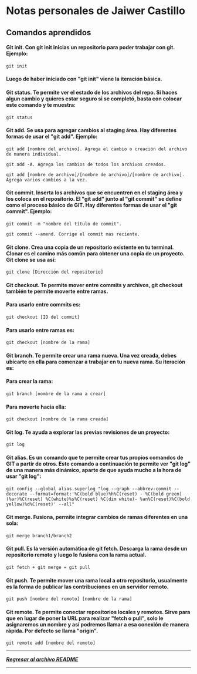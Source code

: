 # Notas personales de Jaiwer Castillo

## Comandos aprendidos

#### Git init. Con git init inicias un repositorio para poder trabajar con git. Ejemplo:
```Shell 
git init
```

#### Luego de haber iniciado con "git init" viene la iteración básica. 


#### Git status. Te permite ver el estado de los archivos del repo. Si haces algun cambio y quieres estar seguro si se completó, basta con colocar este comando y te muestra: 
```Shell
git status
```
#### Git add. Se usa para agregar cambios al staging área. Hay diferentes formas de usar el "git add". Ejemplo: 
```Shell
git add [nombre del archivo]. Agrega el cambio o creación del archivo de manera individual.

git add -A. Agrega los cambios de todos los archivos creados. 

git add [nombre de archivo]/[nombre de archivo]/[nombre de archivo]. Agrega varios cambios a la vez.
```
#### Git commit. Inserta los archivos que se encuentren en el staging área y los coloca en el repositorio. El "git add" junto al "git commit" se define como el proceso básico de GIT. Hay diferentes formas de usar el "git commit". Ejemplo:
```Shell 
git commit -m "nombre del título de commit". 

git commit --amend. Corrige el commit mas reciente.
```

#### Git clone. Crea una copia de un repositorio existente en tu terminal. Clonar es el camino más común para obtener una copia de un proyecto. Git clone se usa así: 
```Shell
git clone [Dirección del repositorio]
```
#### Git checkout. Te permite mover entre commits y archivos, git checkout también te permite moverte entre ramas.

#### Para usarlo entre commits es:
```Shell
git checkout [ID del commit]
```
#### Para usarlo entre ramas es:
```Shell
git checkout [nombre de la rama]
```
#### Git branch. Te permite crear una rama nueva. Una vez creada, debes ubicarte en ella para comenzar a trabajar en tu nueva rama. Su iteración es: 

#### Para crear la rama:
```Shell 
git branch [nombre de la rama a crear]
```

#### Para moverte hacia ella:
```Shell
git checkout [nombre de la rama creada]  
```

#### Git log. Te ayuda a explorar las previas revisiones de un proyecto: 
```Shell 
git log
```

#### Git alias. Es un comando que te permite crear tus propios comandos de GIT a partir de otros. Este comando a continuación te permite ver "git log" de una manera más dinámico, aparte de que ayuda mucho a la hora de usar "git log":
```Shell
git config --global alias.superlog "log --graph --abbrev-commit --decorate --format=format:'%C(bold blue)%h%C(reset) - %C(bold green)(%ar)%C(reset) %C(white)%s%C(reset) %C(dim white)- %an%C(reset)%C(bold yellow)%d%C(reset)' --all"
```

#### Git merge. Fusiona, permite integrar cambios de ramas diferentes en una sola: 
```Shell
git merge branch1/branch2
```
#### Git pull. Es la versión automática de git fetch. Descarga la rama desde un repositorio remoto y luego lo fusiona con la rama actual.
```Shell 
git fetch + git merge = git pull
```
#### Git push. Te permite mover una rama local a otro repositorio, usualmente es la forma de publicar las contribuciones en un servidor remoto.
```Shell
git push [nombre del remoto] [nombre de la rama]
```
#### Git remote. Te permite conectar repositorios locales y remotos. Sirve para que en lugar de poner la URL para realizar "fetch o pull", solo le asignaremos un nombre y así podremos llamar a esa conexión de manera rápida. Por defecto se llama "origin".
```Shell 
git remote add [nombre del remoto]
```
--------------------------------------------------------

***[Regresar al archivo README](README.md)***

--------------------------------------------------------